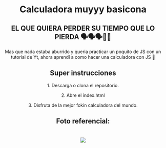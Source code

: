 <h1 align="center">Calculadora muyyy basicona</h1>
<h2 align="center">EL QUE QUIERA PERDER SU TIEMPO QUE LO PIERDA 🗣️🗣️🗣️💯💯</h2>
<p align="center">Mas que nada estaba aburrido y queria practicar un poquito de JS con un tutorial de Yt, ahora aprendí a como hacer una calculadora con JS 🤑</p>
<h2 align="center">Super instrucciones</h2>
<p align="center">1. Descarga o clona el repositorio.</p>
<p align="center">2. Abre el index.html</p>
<p align="center">3. Disfruta de la mejor fokin calculadora del mundo.</p>
<h2 align="center">Foto referencial:</h2>
<h1 align="center">
    <img src="https://github.com/asapHallvaror/asapHallvaror/assets/128053015/ff13a8d1-0de2-479c-9c8f-2a35f1741aa3"/>
</h1>

